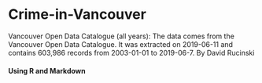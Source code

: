 # Crime-in-Vancouver
Vancouver Open Data Catalogue (all years): The data comes from the Vancouver Open Data Catalogue. It was extracted on 2019-06-11 and contains 603,986 records from 2003-01-01 to 2019-06-7. By David Rucinski


#### Using R and Markdown
